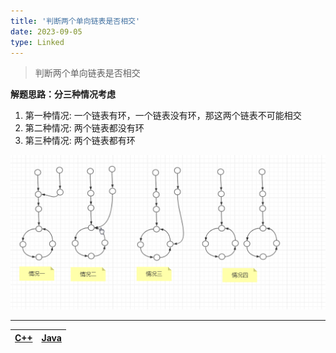 ```yaml
---
title: '判断两个单向链表是否相交'
date: 2023-09-05
type: Linked
---
```


> 判断两个单向链表是否相交

**解题思路：分三种情况考虑**

1. 第一种情况: 一个链表有环，一个链表没有环，那这两个链表不可能相交
2. 第二种情况: 两个链表都没有环
3. 第三种情况: 两个链表都有环

![链表](/public/images/ds/intersectLinked.png)

<hr/>

| [C++](https://github.com/ZhengKe996/DS/blob/main/src/linked/find_firstIntersect_node.cpp) | [Java](https://github.com/ZhengKe996/DS/blob/main/src/linked/find_firstIntersect_node.java) |
| :---------------------------------------------------------------------------------------: | :-----------------------------------------------------------------------------------------: |
